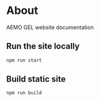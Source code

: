 # About
AEMO GEL website documentation

## Run the site locally 

```bash
npm run start
```

## Build static site
```bash
npm run build
```